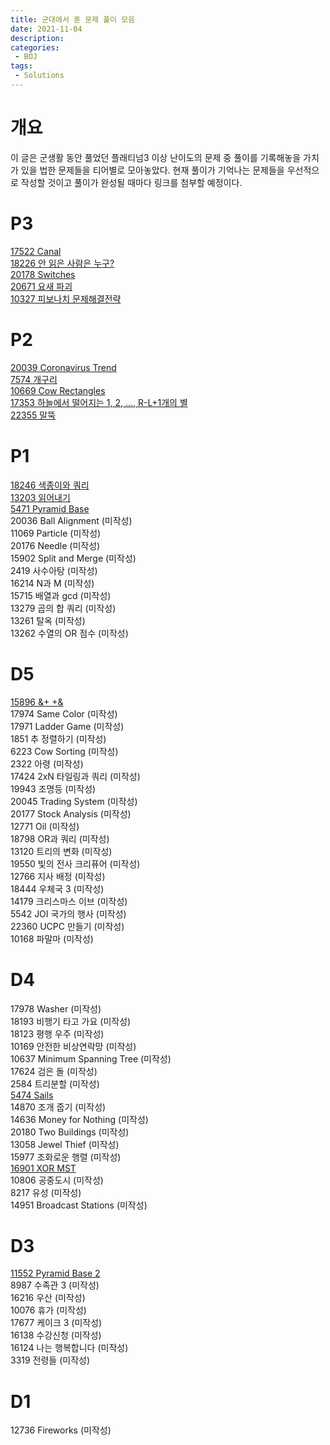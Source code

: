 ```yaml
---
title: 군대에서 푼 문제 풀이 모음
date: 2021-11-04
description:
categories:
 - BOJ
tags:
 - Solutions
---
```

# 개요
이 글은 군생활 동안 풀었던 플래티넘3 이상 난이도의 문제 중 풀이를 기록해놓을 가치가 있을 법한 문제들을 티어별로 모아놓았다. 현재 풀이가 기억나는 문제들을 우선적으로 작성할 것이고 풀이가 완성될 때마다 링크를 첨부할 예정이다.   

# P3
[17522 Canal](https://ansol4328.github.io/boj/2021/11/05/BOJ-17522/)   
[18226 안 읽은 사람은 누구?](https://ansol4328.github.io/boj/2021/11/23/BOJ-18226/)   
[20178 Switches](https://ansol4328.github.io/boj/2021/11/23/BOJ-20178/)   
[20671 요새 파괴](https://ansol4328.github.io/boj/2021/11/24/BOJ-20671/)   
[10327 피보나치 문제해결전략](https://ansol4328.github.io/boj/2021/12/14/BOJ-10327/)   


# P2
[20039 Coronavirus Trend](https://ansol4328.github.io/boj/2021/12/14/BOJ-20039/)   
[7574 개구리](https://ansol4328.github.io/boj/2021/12/14/BOJ-7574/)   
[10669 Cow Rectangles](https://ansol4328.github.io/boj/2021/12/20/BOJ-10669/)   
[17353 하늘에서 떨어지는 1, 2, ..., R-L+1개의 별](https://ansol4328.github.io/boj/2021/12/20/BOJ-17353/)   
[22355 말뚝](https://ansol4328.github.io/boj/2021/12/20/BOJ-22355/)   

# P1
[18246 색종이와 쿼리](https://ansol4328.github.io/boj/2021/12/21/BOJ-18246/)   
[13203 읽어내기](https://ansol4328.github.io/boj/2021/12/22/BOJ-13203/)   
[5471 Pyramid Base](https://ansol4328.github.io/boj/2021/12/22/BOJ-5471/)   
20036 Ball Alignment (미작성)   
11069 Particle (미작성)   
20176 Needle (미작성)   
15902 Split and Merge (미작성)   
2419 사수아탕 (미작성)   
16214 N과 M (미작성)   
15715 배열과 gcd (미작성)   
13279 곱의 합 쿼리 (미작성)   
13261 탈옥 (미작성)   
13262 수열의 OR 점수 (미작성)   

# D5
[15896 &+ +&](https://ansol4328.github.io/boj/2021/12/23/BOJ-15896/)   
17974 Same Color (미작성)   
17971 Ladder Game (미작성)   
1851 추 정렬하기 (미작성)   
6223 Cow Sorting (미작성)   
2322 아령 (미작성)   
17424 2xN 타일링과 쿼리 (미작성)   
19943 조명등 (미작성)   
20045 Trading System (미작성)   
20177 Stock Analysis (미작성)   
12771 Oil (미작성)   
18798 OR과 쿼리 (미작성)   
13120 트리의 변화 (미작성)   
19550 빛의 전사 크리퓨어 (미작성)   
12766 지사 배정 (미작성)   
18444 우체국 3 (미작성)   
14179 크리스마스 이브 (미작성)   
5542 JOI 국가의 행사 (미작성)   
22360 UCPC 만들기 (미작성)   
10168 파말마 (미작성)   

# D4
17978 Washer (미작성)   
18193 비행기 타고 가요 (미작성)   
18123 평행 우주 (미작성)   
10169 안전한 비상연락망 (미작성)   
10637 Minimum Spanning Tree (미작성)   
17624 검은 돌 (미작성)   
2584 트리분할 (미작성)   
[5474 Sails](https://ansol4328.github.io/boj/2022/01/17/BOJ-5474/)   
14870 조개 줍기 (미작성)   
14636 Money for Nothing (미작성)   
20180 Two Buildings (미작성)   
13058 Jewel Thief (미작성)   
15977 조화로운 행렬 (미작성)   
[16901 XOR MST](https://ansol4328.github.io/boj/2022/01/19/BOJ-16901/)   
10806 공중도시 (미작성)   
8217 유성 (미작성)   
14951 Broadcast Stations (미작성)   

# D3
[11552 Pyramid Base 2](https://ansol4328.github.io/boj/2021/12/22/BOJ-5471/)   
8987 수족관 3 (미작성)   
16216 우산 (미작성)   
10076 휴가 (미작성)   
17677 케이크 3 (미작성)   
16138 수강신청 (미작성)   
16124 나는 행복합니다 (미작성)   
3319 전령들 (미작성)   

# D1
12736 Fireworks (미작성)   